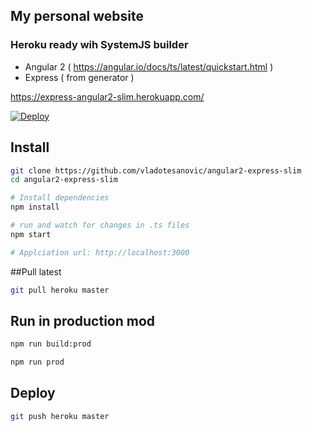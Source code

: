 ## My personal website
### Heroku ready wih SystemJS builder

- Angular 2 ( https://angular.io/docs/ts/latest/quickstart.html )
- Express ( from generator )

https://express-angular2-slim.herokuapp.com/

[![Deploy](https://www.herokucdn.com/deploy/button.png)](https://heroku.com/deploy)

## Install
```bash
git clone https://github.com/vladotesanovic/angular2-express-slim
cd angular2-express-slim

# Install dependencies
npm install

# run and watch for changes in .ts files
npm start

# Applciation url: http://localhost:3000
```

##Pull latest
```bash
git pull heroku master
```

## Run in production mod
```bash
npm run build:prod

npm run prod
```

## Deploy
```bash
git push heroku master
```
